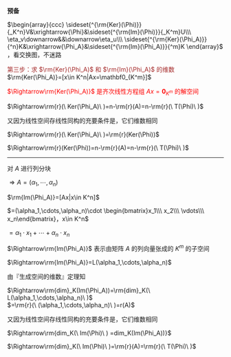 **预备**  
  
 $\begin{array}{ccc}  
\sideset{^{\rm{Ker}(\Phi)}}{_K^n}V&\xrightarrow{\Phi}&\sideset{^{\rm{Im}(\Phi)}}{_K^m}U\\\  
\eta_v\downarrow&&\downarrow\eta_u\\\  
\sideset{^{\rm{Ker}(\Phi_A)}}{^n}K&\xrightarrow{\Phi_A}&\sideset{^{\rm{Im}(\Phi_A)}}{^m}K  
\end{array}$ ，看交换图，不迷路  
  
<font color=brown>第三步：求 $\rm{Ker}(\Phi_A)$ 和 $\rm{Im}(\Phi_A)$ 的维数</font>  
 $\rm{Ker(\Phi_A)}=[x\in K^n|Ax=\mathbf0_{K^m}]$  
  
<font color=red> $\Rightarrow\rm{Ker(\Phi_A)}$ 是齐次线性方程组 $Ax=\mathbf0_{K^m}$ 的解空间</font>  
  
 $\Rightarrow\rm{r}(\ Ker(\Phi_A)\ )=n-\rm{r}(A)=n-\rm{r}(\ T(\Phi)\ )$  
  
又因为线性空间存线性同构的充要条件是，它们维数相同  
  
 $\Rightarrow\rm{r}(\ Ker(\Phi_A)\ )=\rm{r}(Ker(\Phi))$  
  
 $\Rightarrow\rm{r}(Ker(\Phi))=n-\rm{r}(A)=n-\rm{r}(\ T(\Phi)\ )$  
  
---  
  
对 $A$ 进行列分块  
  
 $\Rightarrow A=(\alpha_1,\cdots,\alpha_n)$  
  
 $\rm{Im(\Phi_A)}=[Ax|x\in K^n]$  
  
 $=(\alpha_1,\cdots,\alpha_n)\cdot \begin{bmatrix}x_1\\\ x_2\\\ \vdots\\\ x_n\end{bmatrix}，x\in K^n$  
  
 $=\alpha_1\cdot x_1+\cdots+\alpha_n\cdot x_n$  
  
 $\Rightarrow\rm{Im(\Phi_A)}$ 表示由矩阵 $A$ 的列向量张成的 $K^m$ 的子空间  
  
 $\Rightarrow\rm{Im(\Phi_A)}=L(\alpha_1,\cdots,\alpha_n)$  
  
由『生成空间的维数』定理知  
  
 $\Rightarrow\rm{dim}_K(Im(\Phi_A))=\rm{dim}_K(\ L(\alpha_1,\cdots,\alpha_n)\ )$  
 $=\rm{r}(\ (\alpha_1,\cdots,\alpha_n)\ )=r(A)$  
  
又因为线性空间存线性同构的充要条件是，它们维数相同  
  
 $\Rightarrow\rm{dim_K(\ Im(\Phi)\ )  
=dim_K(Im(\Phi_A))}$  
  
 $\Rightarrow\rm{dim}_K(\ Im(\Phi)\ )=\rm{r}(A)=\rm{r}(\ T(\Phi)\ )$  
  
